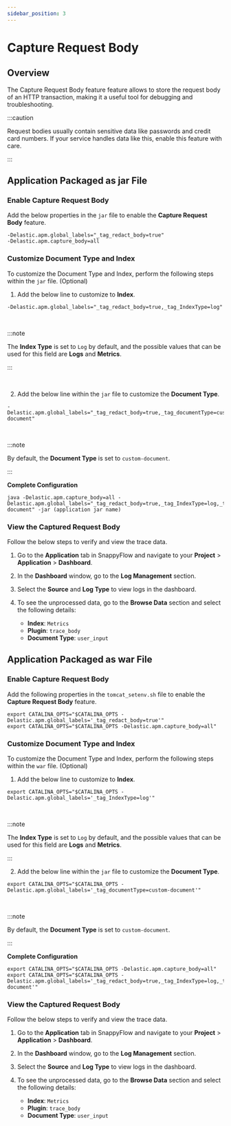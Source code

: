 ```yaml
---
sidebar_position: 3 
---
```


# Capture Request Body

## Overview

The Capture Request Body feature feature allows to store the request body of an HTTP transaction, making it a useful tool for debugging and troubleshooting.

:::caution

Request bodies usually contain sensitive data like passwords and credit card numbers. If your service handles data like this, enable this feature with care.

:::

## Application Packaged as  jar File

### Enable Capture Request Body

Add the below properties in the `jar` file to enable the **Capture Request Body** feature.

```
-Delastic.apm.global_labels="_tag_redact_body=true"
-Delastic.apm.capture_body=all 
```

### Customize Document Type and Index

To customize the Document Type and Index, perform the following steps within the `jar` file. (Optional)

1. Add the below line to customize to **Index**.

```
-Delastic.apm.global_labels="_tag_redact_body=true,_tag_IndexType=log"
```

 <br/>

:::note

  The **Index Type** is set to `Log` by default, and the possible values that can be used for this field are **Logs** and **Metrics**.

:::

<br/>

2. Add the below line within the `jar` file to customize the **Document Type**.

```
-Delastic.apm.global_labels="_tag_redact_body=true,_tag_documentType=custom-document"
```

<br/>

:::note

By default, the **Document Type** is set to `custom-document`.

:::

**Complete Configuration**

```
java -Delastic.apm.capture_body=all -Delastic.apm.global_labels="_tag_redact_body=true,_tag_IndexType=log,_tag_documentType=custom-document" -jar (application jar name)
```

### View the Captured Request Body

Follow the below steps to verify and view the trace data.

1. Go to the **Application** tab in SnappyFlow and navigate  to your **Project** > **Application** > **Dashboard**.

2. In the **Dashboard** window, go to the **Log Management** section.

3. Select the **Source** and **Log Type** to view logs in the dashboard.

4. To see the unprocessed data, go to the **Browse Data** section and select the following details:

   - **Index**: `Metrics`
   - **Plugin**: `trace_body`
   - **Document Type**:  `user_input`

## Application Packaged as war File

### Enable Capture Request Body

Add the following properties in the `tomcat_setenv.sh` file to enable the **Capture Request Body** feature.

```
export CATALINA_OPTS="$CATALINA_OPTS -Delastic.apm.global_labels='_tag_redact_body=true'"
export CATALINA_OPTS="$CATALINA_OPTS -Delastic.apm.capture_body=all"
```

### Customize Document Type and Index 

To customize the Document Type and Index, perform the following steps within the `war` file. (Optional)

1. Add the below line to customize to **Index**.

```
export CATALINA_OPTS="$CATALINA_OPTS -Delastic.apm.global_labels='_tag_IndexType=log'"
```
<br/>

:::note

The **Index Type** is set to `Log` by default, and the possible values that can be used for this field are     **Logs** and **Metrics**.

:::

2. Add the below line within the `jar` file to customize the **Document Type**.

```
export CATALINA_OPTS="$CATALINA_OPTS -     Delastic.apm.global_labels='_tag_documentType=custom-document'"
```

<br/>

:::note

By default, the **Document Type** is set to `custom-document`.

:::

**Complete Configuration**

```
export CATALINA_OPTS="$CATALINA_OPTS -Delastic.apm.capture_body=all"
export CATALINA_OPTS="$CATALINA_OPTS - Delastic.apm.global_labels='_tag_redact_body=true,_tag_IndexType=log,_tag_documentType=custom-document'"
```


### View the Captured Request Body

Follow the below steps to verify and view the trace data.

1. Go to the **Application** tab in SnappyFlow and navigate  to your **Project** > **Application** > **Dashboard**.

2. In the **Dashboard** window, go to the **Log Management** section.

3. Select the **Source** and **Log Type** to view logs in the dashboard.

4. To see the unprocessed data, go to the **Browse Data** section and select the following details:

   - **Index**: `Metrics`
   - **Plugin**: `trace_body`
   - **Document Type**:  `user_input`

